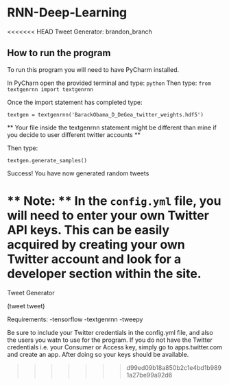 # RNN-Deep-Learning
<<<<<<< HEAD
Tweet Generator: brandon_branch

## How to run the program

To run this program you will need to have PyCharm installed. 

In PyCharn open the provided terminal and type: `python`
Then type: `from textgenrnn import textgenrnn`

Once the import statement has completed type:

`textgen = textgenrnn('BarackObama_D_DeGea_twitter_weights.hdf5')`

** Your file inside the textgenrnn statement might be different than mine if you decide to
user different twitter accounts **

Then type:

`textgen.generate_samples()`

Success! You have now generated random tweets

** Note: ** In the `config.yml` file, you will need to enter your own Twitter API keys. This can
be easily acquired by creating your own Twitter account and look for a developer section within
the site.
=======
Tweet Generator

(tweet tweet)

Requirements:
  -tensorflow
  -textgenrnn
  -tweepy
  
 Be sure to include your Twitter credentials in the config.yml file, and also the users you watn to use for the program.
 If you do not have the Twitter credentials i.e. your Consumer or Access key, simply go to apps.twitter.com and create an app.
 After doing so your keys should be available.

>>>>>>> d99ed09b18a850b2c1e4bd1b9891a27be99a92d6
